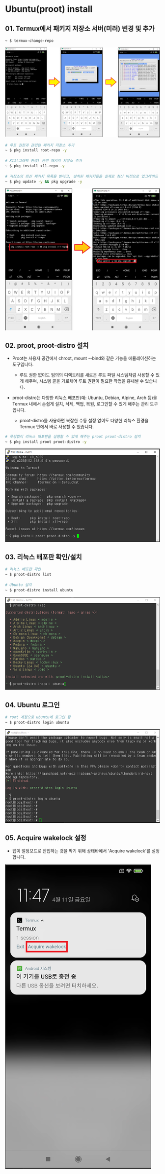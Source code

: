 # Ubuntu(proot) install

## 01. Termux에서 패키지 저장소 서버(미러) 변경 및 추가

```bash
~ $ termux-change-repo
```

![02-1](https://github.com/revenge1005/android-homelab-with-termux/blob/main/02.%20SSH/02-1.png)

```bash
# 루트 권한과 관련된 패키지 저장소 추가
~ $ pkg install root-repo -y

# X11(그래픽 환경) 관련 패키지 저장소 추가
~ $ pkg install x11-repo -y

# 저장소의 최신 패키지 목록을 받아고, 설치된 패키지들을 실제로 최신 버전으로 업그레이드
~ $ pkg update -y && pkg upgrade -y
```

![02-2](https://github.com/revenge1005/android-homelab-with-termux/blob/main/02.%20SSH/02-2.png)

## 02. proot, proot-distro 설치

- Proot는 사용자 공간에서 chroot, mount --bind와 같은 기능을 에뮬레이션하는 도구입니다.
 
  - 루트 권한 없이도 임의의 디렉토리를 새로운 루트 파일 시스템처럼 사용할 수 있게 해주며, 시스템 콜을 가로채어 루트 권한이 필요한 작업을 흉내낼 수 있습니다.

- proot-distro는 다양한 리눅스 배포판(예: Ubuntu, Debian, Alpine, Arch 등)을 Termux 내에서 손쉽게 설치, 삭제, 백업, 복원, 로그인할 수 있게 해주는 관리 도구입니다.

  - proot-distro를 사용하면 복잡한 수동 설정 없이도 다양한 리눅스 환경을 Termux 안에서 바로 사용할 수 있습니다.

```bash
# 루팅없이 리눅스 배포판을 실행할 수 있게 해주는 proot proot-distro 설치
~ $ pkg install proot proot-distro -y
```

![03-1](https://github.com/revenge1005/android-homelab-with-termux/blob/main/03.%20ubuntu-install/03-1.png)

## 03. 리눅스 배포판 확인/설치

```bash
# 리눅스 배포판 확인
~ $ proot-distro list

# Ubuntu 설치
~ $ proot-distro install ubuntu
```

![03-2](https://github.com/revenge1005/android-homelab-with-termux/blob/main/03.%20ubuntu-install/03-2.PNG)

## 04. Ubuntu 로그인

```bash
# root 계정으로 ubuntu에 로그인 됨
~ $ proot-distro login ubuntu
```

![03-3](https://github.com/revenge1005/android-homelab-with-termux/blob/main/03.%20ubuntu-install/03-3.png)

## 05. Acquire wakelock 설정

- 앱이 절정모드로 진입하는 것을 막기 위해 상태바에서 'Acquire wakelock'를 설정합니다.

![03-4](https://github.com/revenge1005/android-homelab-with-termux/blob/main/03.%20ubuntu-install/03-4.png)
